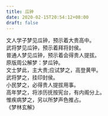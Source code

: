 ```yaml
---
title: 瓜钟
date: 2020-02-15T20:54:12+08:00
draft: false
---
```


文人学子梦见瓜钟，预示着大贵高中。<br>
武将梦见瓜钟，预示着拜将封侯。<br>
普通人梦见瓜钟，预示着会得贵人提拔。<br>
原版周公解梦：梦瓜钟。<br>
文士梦此，主大贵;应试梦之，高登黄甲。<br>
武将梦之，挂印封侯。<br>
小民梦之，必得贵人提拔用事。<br>
高年梦之，将涉历抚按宪台，有内阁分上。<br>
惟疾病梦之，另以所梦声色推占。<br>
《梦林玄解》